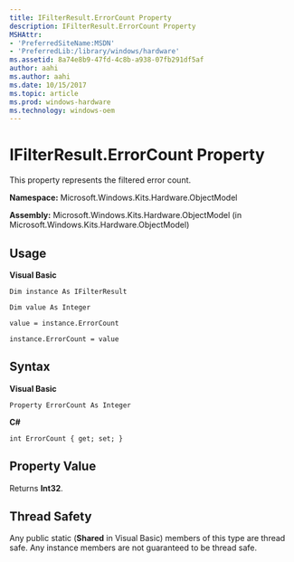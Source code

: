 ```yaml
---
title: IFilterResult.ErrorCount Property
description: IFilterResult.ErrorCount Property
MSHAttr:
- 'PreferredSiteName:MSDN'
- 'PreferredLib:/library/windows/hardware'
ms.assetid: 8a74e8b9-47fd-4c8b-a938-07fb291df5af
author: aahi
ms.author: aahi
ms.date: 10/15/2017
ms.topic: article
ms.prod: windows-hardware
ms.technology: windows-oem
---
```


# IFilterResult.ErrorCount Property


This property represents the filtered error count.

**Namespace:** Microsoft.Windows.Kits.Hardware.ObjectModel

**Assembly:** Microsoft.Windows.Kits.Hardware.ObjectModel (in Microsoft.Windows.Kits.Hardware.ObjectModel)

## <span id="Usage"></span><span id="usage"></span><span id="USAGE"></span>Usage


**Visual Basic**

`Dim instance As IFilterResult`

`Dim value As Integer`

`value = instance.ErrorCount`

`instance.ErrorCount = value`

## <span id="Syntax"></span><span id="syntax"></span><span id="SYNTAX"></span>Syntax


**Visual Basic**

`Property ErrorCount As Integer`

**C#**

`int ErrorCount { get; set; }`

## <span id="Property_Value"></span><span id="property_value"></span><span id="PROPERTY_VALUE"></span>Property Value


Returns **Int32**.

## <span id="Thread_Safety"></span><span id="thread_safety"></span><span id="THREAD_SAFETY"></span>Thread Safety


Any public static (**Shared** in Visual Basic) members of this type are thread safe. Any instance members are not guaranteed to be thread safe.

 

 






